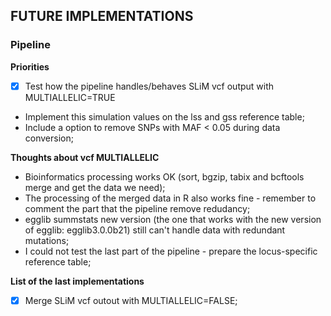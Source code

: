 ## **FUTURE IMPLEMENTATIONS**
### **Pipeline**

**Priorities**
- [X] Test how the pipeline handles/behaves SLiM vcf output with MULTIALLELIC=TRUE
- Implement this simulation values on the lss and gss reference table;
- Include a option to remove SNPs with MAF < 0.05 during data conversion;

**Thoughts about vcf MULTIALLELIC**
- Bioinformatics processing works OK (sort, bgzip, tabix and bcftools merge and get the data we need);
- The processing of the merged data in R also works fine - remember to comment the part that the pipeline remove redudancy;
- egglib summstats new version (the one that works with the new version of egglib: egglib3.0.0b21) still can't handle data with redundant mutations;
- I could not test the last part of the pipeline - prepare the locus-specific reference table;


**List of the last implementations**
- [X] Merge SLiM vcf outout with MULTIALLELIC=FALSE;


